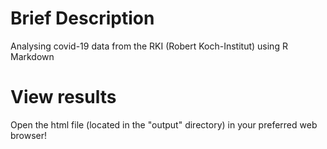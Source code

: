 <h1> Brief Description </h1> 

Analysing covid-19 data from the RKI (Robert Koch-Institut) using R Markdown 

<h1> View results </h1> 

Open the html file (located in the "output" directory) in your preferred web browser!
